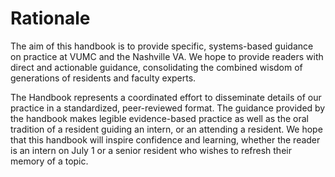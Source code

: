 # Rationale

The aim of this handbook is to provide specific, systems-based guidance
on practice at VUMC and the Nashville VA. We hope to provide readers with direct
and actionable guidance, consolidating the combined wisdom of
generations of residents and faculty experts.

The Handbook represents a coordinated effort to disseminate details of
our practice in a standardized, peer-reviewed format. The guidance
provided by the handbook makes legible evidence-based practice as well
as the oral tradition of a resident guiding an intern, or an attending a
resident. We hope that this handbook will inspire confidence and
learning, whether the reader is an intern on July 1 or a senior resident
who wishes to refresh their memory of a topic.
